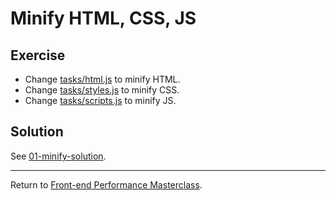 # Minify HTML, CSS, JS

## Exercise

* Change [tasks/html.js](tasks/html.js) to minify HTML.
* Change [tasks/styles.js](tasks/styles.js) to minify CSS.
* Change [tasks/scripts.js](tasks/scripts.js) to minify JS.

## Solution

See [01-minify-solution](https://github.com/voorhoede/front-end-performance-masterclass/tree/01-minify-solution).

---

Return to [Front-end Performance Masterclass](https://github.com/voorhoede/front-end-performance-masterclass).

